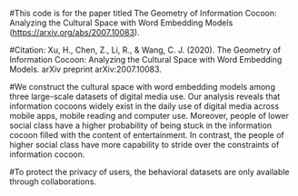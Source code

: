 #This code is for the paper titled The Geometry of Information Cocoon: Analyzing the Cultural Space with Word Embedding Models (https://arxiv.org/abs/2007.10083).

#Citation: Xu, H., Chen, Z., Li, R., & Wang, C. J. (2020). The Geometry of Information Cocoon: Analyzing the Cultural Space with Word Embedding Models. arXiv preprint arXiv:2007.10083.

#We construct the cultural space with word embedding models among three large-scale datasets of digital media use. Our analysis reveals that information cocoons widely exist in the daily use of digital media across mobile apps, mobile reading and computer use. Moreover, people of lower social class have a higher probability of being stuck in the information cocoon filled with the content of entertainment. In contrast, the people of higher social class have more capability to stride over the constraints of information cocoon.

#To protect the privacy of users, the behavioral datasets are only available through collaborations.
